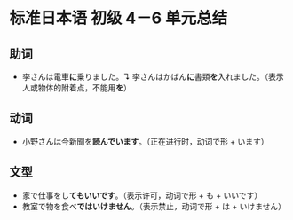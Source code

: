 # 标准日本语 初级 4－6 单元总结

<link href="/notes/static/jp.css" rel="stylesheet">

## 助词

- <span class="jp">李さんは電車<b class="green">に</b>乗りました。</span>↴
  <span class="jp">李さんはかばん<b class="green">に</b>書類<b>を</b>入れました。</span>（表示人或物体的附着点，不能用<b class="jp">を</b>）

## 动词

- <span class="jp">小野さんは今新聞を<b>読んでいます</b>。</span>（正在进行时，动词<span class="jp">で</span>形 + <span class="jp">います</span>）

## 文型

- <span class="jp">家で仕事をし<b>てもいいです</b>。</span>（表示许可，动词<span class="jp">で</span>形 + <span class="jp">も</span> + <span class="jp">いいです</span>）
- <span class="jp">教室で物を食べ<b>ではいけません</b>。</span>（表示禁止，动词<span class="jp">で</span>形 + <span class="jp">は</span> + <span class="jp">いけません</span>）
